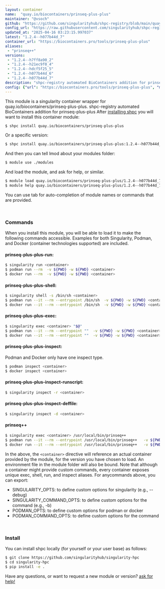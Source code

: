 ```yaml
---
layout: container
name:  "quay.io/biocontainers/prinseq-plus-plus"
maintainer: "@vsoch"
github: "https://github.com/singularityhub/shpc-registry/blob/main/quay.io/biocontainers/prinseq-plus-plus/container.yaml"
config_url: "https://raw.githubusercontent.com/singularityhub/shpc-registry/main/quay.io/biocontainers/prinseq-plus-plus/container.yaml"
updated_at: "2025-04-16 03:23:15.997037"
latest: "1.2.4--h077b44d_7"
container_url: "https://biocontainers.pro/tools/prinseq-plus-plus"
aliases:
 - "prinseq++"
versions:
 - "1.2.4--h7ff8a90_2"
 - "1.2.4--h21ec9f0_4"
 - "1.2.4--hdcf5f25_5"
 - "1.2.4--h077b44d_6"
 - "1.2.4--h077b44d_7"
description: "shpc-registry automated BioContainers addition for prinseq-plus-plus"
config: {"url": "https://biocontainers.pro/tools/prinseq-plus-plus", "maintainer": "@vsoch", "description": "shpc-registry automated BioContainers addition for prinseq-plus-plus", "latest": {"1.2.4--h077b44d_7": "sha256:b9423d19680d415b9a8798465ac68c96bd02ab098c87707d8bc4a4f6acfdd5b5"}, "tags": {"1.2.4--h7ff8a90_2": "sha256:cf25da5853576ccdd6cf80b3227854d6a2a01ead7a8be6d32b273077c14b0a6d", "1.2.4--h21ec9f0_4": "sha256:fc7c449535490139ee4e36d919efa40fbeb23849a17451ad9a63858aa39a71ac", "1.2.4--hdcf5f25_5": "sha256:30636c529281d6fabd7acc329fb70b38c16037b789e8361509bd2a6bacde648f", "1.2.4--h077b44d_6": "sha256:8a78dc427d8b39be028166e193cc74352f4bfe35e895aba548f57aa462340071", "1.2.4--h077b44d_7": "sha256:b9423d19680d415b9a8798465ac68c96bd02ab098c87707d8bc4a4f6acfdd5b5"}, "docker": "quay.io/biocontainers/prinseq-plus-plus", "aliases": {"prinseq++": "/usr/local/bin/prinseq++"}}
---
```


This module is a singularity container wrapper for quay.io/biocontainers/prinseq-plus-plus.
shpc-registry automated BioContainers addition for prinseq-plus-plus
After [installing shpc](#install) you will want to install this container module:


```bash
$ shpc install quay.io/biocontainers/prinseq-plus-plus
```

Or a specific version:

```bash
$ shpc install quay.io/biocontainers/prinseq-plus-plus:1.2.4--h077b44d_7
```

And then you can tell lmod about your modules folder:

```bash
$ module use ./modules
```

And load the module, and ask for help, or similar.

```bash
$ module load quay.io/biocontainers/prinseq-plus-plus/1.2.4--h077b44d_7
$ module help quay.io/biocontainers/prinseq-plus-plus/1.2.4--h077b44d_7
```

You can use tab for auto-completion of module names or commands that are provided.

<br>

### Commands

When you install this module, you will be able to load it to make the following commands accessible.
Examples for both Singularity, Podman, and Docker (container technologies supported) are included.

#### prinseq-plus-plus-run:

```bash
$ singularity run <container>
$ podman run --rm  -v ${PWD} -w ${PWD} <container>
$ docker run --rm  -v ${PWD} -w ${PWD} <container>
```

#### prinseq-plus-plus-shell:

```bash
$ singularity shell -s /bin/sh <container>
$ podman run --it --rm --entrypoint /bin/sh  -v ${PWD} -w ${PWD} <container>
$ docker run --it --rm --entrypoint /bin/sh  -v ${PWD} -w ${PWD} <container>
```

#### prinseq-plus-plus-exec:

```bash
$ singularity exec <container> "$@"
$ podman run --it --rm --entrypoint ""  -v ${PWD} -w ${PWD} <container> "$@"
$ docker run --it --rm --entrypoint ""  -v ${PWD} -w ${PWD} <container> "$@"
```

#### prinseq-plus-plus-inspect:

Podman and Docker only have one inspect type.

```bash
$ podman inspect <container>
$ docker inspect <container>
```

#### prinseq-plus-plus-inspect-runscript:

```bash
$ singularity inspect -r <container>
```

#### prinseq-plus-plus-inspect-deffile:

```bash
$ singularity inspect -d <container>
```


#### prinseq++

```bash
$ singularity exec <container> /usr/local/bin/prinseq++
$ podman run --it --rm --entrypoint /usr/local/bin/prinseq++   -v ${PWD} -w ${PWD} <container> -c " $@"
$ docker run --it --rm --entrypoint /usr/local/bin/prinseq++   -v ${PWD} -w ${PWD} <container> -c " $@"
```



In the above, the `<container>` directive will reference an actual container provided
by the module, for the version you have chosen to load. An environment file in the
module folder will also be bound. Note that although a container
might provide custom commands, every container exposes unique exec, shell, run, and
inspect aliases. For anycommands above, you can export:

 - SINGULARITY_OPTS: to define custom options for singularity (e.g., --debug)
 - SINGULARITY_COMMAND_OPTS: to define custom options for the command (e.g., -b)
 - PODMAN_OPTS: to define custom options for podman or docker
 - PODMAN_COMMAND_OPTS: to define custom options for the command

<br>

### Install

You can install shpc locally (for yourself or your user base) as follows:

```bash
$ git clone https://github.com/singularityhub/singularity-hpc
$ cd singularity-hpc
$ pip install -e .
```

Have any questions, or want to request a new module or version? [ask for help!](https://github.com/singularityhub/singularity-hpc/issues)